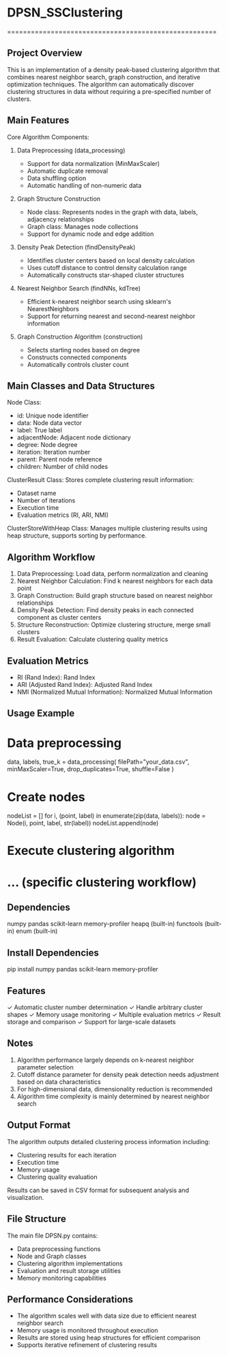 # DPSN_SSClustering
=====================================================

Project Overview
----------------
This is an implementation of a density peak-based clustering algorithm that combines nearest neighbor search, graph construction, and iterative optimization techniques. The algorithm can automatically discover clustering structures in data without requiring a pre-specified number of clusters.

Main Features
-------------

Core Algorithm Components:

1. Data Preprocessing (data_processing)
   - Support for data normalization (MinMaxScaler)
   - Automatic duplicate removal
   - Data shuffling option
   - Automatic handling of non-numeric data

2. Graph Structure Construction
   - Node class: Represents nodes in the graph with data, labels, adjacency relationships
   - Graph class: Manages node collections
   - Support for dynamic node and edge addition

3. Density Peak Detection (findDensityPeak)
   - Identifies cluster centers based on local density calculation
   - Uses cutoff distance to control density calculation range
   - Automatically constructs star-shaped cluster structures

4. Nearest Neighbor Search (findNNs, kdTree)
   - Efficient k-nearest neighbor search using sklearn's NearestNeighbors
   - Support for returning nearest and second-nearest neighbor information

5. Graph Construction Algorithm (construction)
   - Selects starting nodes based on degree
   - Constructs connected components
   - Automatically controls cluster count

Main Classes and Data Structures
---------------------------------

Node Class:
- id: Unique node identifier
- data: Node data vector
- label: True label
- adjacentNode: Adjacent node dictionary
- degree: Node degree
- iteration: Iteration number
- parent: Parent node reference
- children: Number of child nodes

ClusterResult Class:
Stores complete clustering result information:
- Dataset name
- Number of iterations
- Execution time
- Evaluation metrics (RI, ARI, NMI)

ClusterStoreWithHeap Class:
Manages multiple clustering results using heap structure, supports sorting by performance.

Algorithm Workflow
------------------
1. Data Preprocessing: Load data, perform normalization and cleaning
2. Nearest Neighbor Calculation: Find k nearest neighbors for each data point
3. Graph Construction: Build graph structure based on nearest neighbor relationships
4. Density Peak Detection: Find density peaks in each connected component as cluster centers
5. Structure Reconstruction: Optimize clustering structure, merge small clusters
6. Result Evaluation: Calculate clustering quality metrics

Evaluation Metrics
------------------
- RI (Rand Index): Rand Index
- ARI (Adjusted Rand Index): Adjusted Rand Index
- NMI (Normalized Mutual Information): Normalized Mutual Information

Usage Example
-------------
# Data preprocessing
data, labels, true_k = data_processing(
    filePath="your_data.csv",
    minMaxScaler=True,
    drop_duplicates=True,
    shuffle=False
)

# Create nodes
nodeList = []
for i, (point, label) in enumerate(zip(data, labels)):
    node = Node(i, point, label, str(label))
    nodeList.append(node)

# Execute clustering algorithm
# ... (specific clustering workflow)

Dependencies
------------
numpy
pandas
scikit-learn
memory-profiler
heapq (built-in)
functools (built-in)
enum (built-in)

Install Dependencies
--------------------
pip install numpy pandas scikit-learn memory-profiler

Features
--------
✓ Automatic cluster number determination
✓ Handle arbitrary cluster shapes
✓ Memory usage monitoring
✓ Multiple evaluation metrics
✓ Result storage and comparison
✓ Support for large-scale datasets

Notes
-----
1. Algorithm performance largely depends on k-nearest neighbor parameter selection
2. Cutoff distance parameter for density peak detection needs adjustment based on data characteristics
3. For high-dimensional data, dimensionality reduction is recommended
4. Algorithm time complexity is mainly determined by nearest neighbor search

Output Format
-------------
The algorithm outputs detailed clustering process information including:
- Clustering results for each iteration
- Execution time
- Memory usage
- Clustering quality evaluation

Results can be saved in CSV format for subsequent analysis and visualization.

File Structure
--------------
The main file DPSN.py contains:
- Data preprocessing functions
- Node and Graph classes
- Clustering algorithm implementations
- Evaluation and result storage utilities
- Memory monitoring capabilities

Performance Considerations
--------------------------
- The algorithm scales well with data size due to efficient nearest neighbor search
- Memory usage is monitored throughout execution
- Results are stored using heap structures for efficient comparison
- Supports iterative refinement of clustering results
